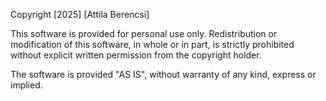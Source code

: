 Copyright [2025] [Attila Berencsi]

This software is provided for personal use only. Redistribution or modification of this software, in whole or in part, is strictly prohibited without explicit written permission from the copyright holder.

The software is provided "AS IS", without warranty of any kind, express or implied.

